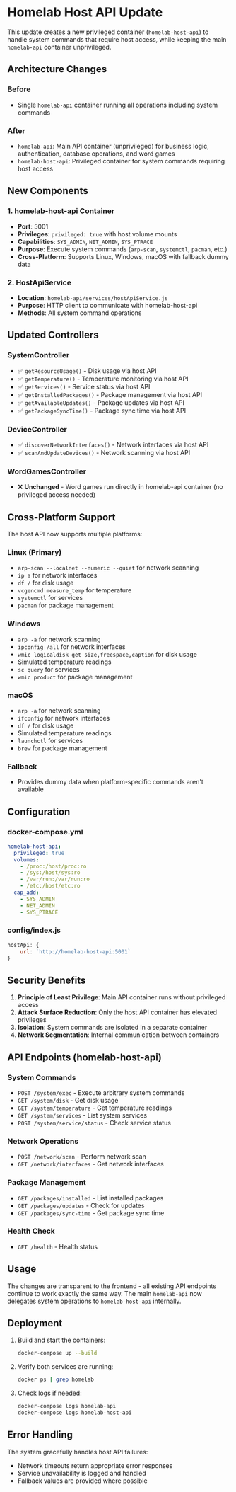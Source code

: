 # Homelab Host API Update

This update creates a new privileged container (`homelab-host-api`) to handle system commands that require host access, while keeping the main `homelab-api` container unprivileged.

## Architecture Changes

### Before
- Single `homelab-api` container running all operations including system commands

### After
- `homelab-api`: Main API container (unprivileged) for business logic, authentication, database operations, and word games
- `homelab-host-api`: Privileged container for system commands requiring host access

## New Components

### 1. homelab-host-api Container
- **Port**: 5001
- **Privileges**: `privileged: true` with host volume mounts
- **Capabilities**: `SYS_ADMIN`, `NET_ADMIN`, `SYS_PTRACE`
- **Purpose**: Execute system commands (`arp-scan`, `systemctl`, `pacman`, etc.)
- **Cross-Platform**: Supports Linux, Windows, macOS with fallback dummy data

### 2. HostApiService
- **Location**: `homelab-api/services/hostApiService.js`
- **Purpose**: HTTP client to communicate with homelab-host-api
- **Methods**: All system command operations

## Updated Controllers

### SystemController
- ✅ `getResourceUsage()` - Disk usage via host API
- ✅ `getTemperature()` - Temperature monitoring via host API  
- ✅ `getServices()` - Service status via host API
- ✅ `getInstalledPackages()` - Package management via host API
- ✅ `getAvailableUpdates()` - Package updates via host API
- ✅ `getPackageSyncTime()` - Package sync time via host API

### DeviceController
- ✅ `discoverNetworkInterfaces()` - Network interfaces via host API
- ✅ `scanAndUpdateDevices()` - Network scanning via host API

### WordGamesController
- ❌ **Unchanged** - Word games run directly in homelab-api container (no privileged access needed)

## Cross-Platform Support

The host API now supports multiple platforms:

### Linux (Primary)
- `arp-scan --localnet --numeric --quiet` for network scanning
- `ip a` for network interfaces
- `df /` for disk usage
- `vcgencmd measure_temp` for temperature
- `systemctl` for services
- `pacman` for package management

### Windows
- `arp -a` for network scanning
- `ipconfig /all` for network interfaces
- `wmic logicaldisk get size,freespace,caption` for disk usage
- Simulated temperature readings
- `sc query` for services
- `wmic product` for package management

### macOS
- `arp -a` for network scanning
- `ifconfig` for network interfaces
- `df /` for disk usage
- Simulated temperature readings
- `launchctl` for services
- `brew` for package management

### Fallback
- Provides dummy data when platform-specific commands aren't available

## Configuration

### docker-compose.yml
```yaml
homelab-host-api:
  privileged: true
  volumes:
    - /proc:/host/proc:ro
    - /sys:/host/sys:ro
    - /var/run:/var/run:ro
    - /etc:/host/etc:ro
  cap_add:
    - SYS_ADMIN
    - NET_ADMIN
    - SYS_PTRACE
```

### config/index.js
```javascript
hostApi: {
    url: `http://homelab-host-api:5001`
}
```

## Security Benefits

1. **Principle of Least Privilege**: Main API container runs without privileged access
2. **Attack Surface Reduction**: Only the host API container has elevated privileges
3. **Isolation**: System commands are isolated in a separate container
4. **Network Segmentation**: Internal communication between containers

## API Endpoints (homelab-host-api)

### System Commands
- `POST /system/exec` - Execute arbitrary system commands
- `GET /system/disk` - Get disk usage
- `GET /system/temperature` - Get temperature readings
- `GET /system/services` - List system services
- `POST /system/service/status` - Check service status

### Network Operations
- `POST /network/scan` - Perform network scan
- `GET /network/interfaces` - Get network interfaces

### Package Management
- `GET /packages/installed` - List installed packages
- `GET /packages/updates` - Check for updates
- `GET /packages/sync-time` - Get package sync time

### Health Check
- `GET /health` - Health status

## Usage

The changes are transparent to the frontend - all existing API endpoints continue to work exactly the same way. The main `homelab-api` now delegates system operations to `homelab-host-api` internally.

## Deployment

1. Build and start the containers:
   ```bash
   docker-compose up --build
   ```

2. Verify both services are running:
   ```bash
   docker ps | grep homelab
   ```

3. Check logs if needed:
   ```bash
   docker-compose logs homelab-api
   docker-compose logs homelab-host-api
   ```

## Error Handling

The system gracefully handles host API failures:
- Network timeouts return appropriate error responses
- Service unavailability is logged and handled
- Fallback values are provided where possible
